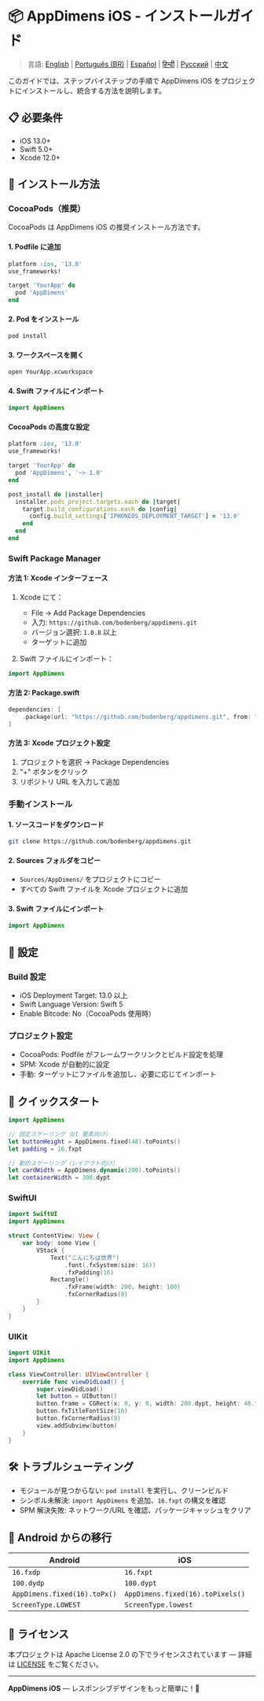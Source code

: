# 📦 AppDimens iOS - インストールガイド

> 言語: [English](../../../iOS/INSTALLATION.md) | [Português (BR)](../../pt-BR/iOS/INSTALLATION.md) | [Español](../../es/iOS/INSTALLATION.md) | [हिन्दी](../../hi/iOS/INSTALLATION.md) | [Русский](../../ru/iOS/INSTALLATION.md) | [中文](../../zh/iOS/INSTALLATION.md)

このガイドでは、ステップバイステップの手順で AppDimens iOS をプロジェクトにインストールし、統合する方法を説明します。

## 📋 必要条件

- iOS 13.0+
- Swift 5.0+
- Xcode 12.0+

## 🚀 インストール方法

### CocoaPods（推奨）

CocoaPods は AppDimens iOS の推奨インストール方法です。

#### 1. Podfile に追加

```ruby
platform :ios, '13.0'
use_frameworks!

target 'YourApp' do
  pod 'AppDimens'
end
```

#### 2. Pod をインストール

```bash
pod install
```

#### 3. ワークスペースを開く

```bash
open YourApp.xcworkspace
```

#### 4. Swift ファイルにインポート

```swift
import AppDimens
```

#### CocoaPods の高度な設定

```ruby
platform :ios, '13.0'
use_frameworks!

target 'YourApp' do
  pod 'AppDimens', '~> 1.0'
end

post_install do |installer|
  installer.pods_project.targets.each do |target|
    target.build_configurations.each do |config|
      config.build_settings['IPHONEOS_DEPLOYMENT_TARGET'] = '13.0'
    end
  end
end
```

### Swift Package Manager

#### 方法 1: Xcode インターフェース

1. Xcode にて：
   - File → Add Package Dependencies
   - 入力: `https://github.com/bodenberg/appdimens.git`
   - バージョン選択: `1.0.8` 以上
   - ターゲットに追加

2. Swift ファイルにインポート：
```swift
import AppDimens
```

#### 方法 2: Package.swift

```swift
dependencies: [
    .package(url: "https://github.com/bodenberg/appdimens.git", from: "1.0.8")
]
```

#### 方法 3: Xcode プロジェクト設定

1. プロジェクトを選択 → Package Dependencies
2. "+" ボタンをクリック
3. リポジトリ URL を入力して追加

### 手動インストール

#### 1. ソースコードをダウンロード

```bash
git clone https://github.com/bodenberg/appdimens.git
```

#### 2. Sources フォルダをコピー

- `Sources/AppDimens/` をプロジェクトにコピー
- すべての Swift ファイルを Xcode プロジェクトに追加

#### 3. Swift ファイルにインポート

```swift
import AppDimens
```

## 🔧 設定

### Build 設定

- iOS Deployment Target: 13.0 以上
- Swift Language Version: Swift 5
- Enable Bitcode: No（CocoaPods 使用時）

### プロジェクト設定

- CocoaPods: Podfile がフレームワークリンクとビルド設定を処理
- SPM: Xcode が自動的に設定
- 手動: ターゲットにファイルを追加し、必要に応じてインポート

## 🎯 クイックスタート

```swift
import AppDimens

// 固定スケーリング（UI 要素向け）
let buttonHeight = AppDimens.fixed(48).toPoints()
let padding = 16.fxpt

// 動的スケーリング（レイアウト向け）
let cardWidth = AppDimens.dynamic(200).toPoints()
let containerWidth = 300.dypt
```

### SwiftUI

```swift
import SwiftUI
import AppDimens

struct ContentView: View {
    var body: some View {
        VStack {
            Text("こんにちは世界")
                .font(.fxSystem(size: 16))
                .fxPadding(16)
            Rectangle()
                .fxFrame(width: 200, height: 100)
                .fxCornerRadius(8)
        }
    }
}
```

### UIKit

```swift
import UIKit
import AppDimens

class ViewController: UIViewController {
    override func viewDidLoad() {
        super.viewDidLoad()
        let button = UIButton()
        button.frame = CGRect(x: 0, y: 0, width: 200.dypt, height: 48.fxpt)
        button.fxTitleFontSize(16)
        button.fxCornerRadius(8)
        view.addSubview(button)
    }
}
```

## 🛠 トラブルシューティング

- モジュールが見つからない: `pod install` を実行し、クリーンビルド
- シンボル未解決: `import AppDimens` を追加、`16.fxpt` の構文を確認
- SPM 解決失敗: ネットワーク/URL を確認、パッケージキャッシュをクリア

## 🔄 Android からの移行

| Android | iOS |
|---------|-----|
| `16.fxdp` | `16.fxpt` |
| `100.dydp` | `100.dypt` |
| `AppDimens.fixed(16).toPx()` | `AppDimens.fixed(16).toPixels()` |
| `ScreenType.LOWEST` | `ScreenType.lowest` |

## 📄 ライセンス

本プロジェクトは Apache License 2.0 の下でライセンスされています — 詳細は [LICENSE](LICENSE) をご覧ください。

---

**AppDimens iOS** — レスポンシブデザインをもっと簡単に！🚀
